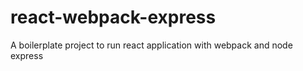 # react-webpack-express
A boilerplate project to run react application with webpack and node express
